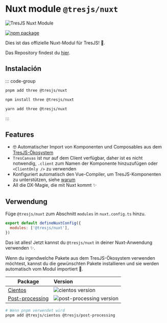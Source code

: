 # Nuxt module `@tresjs/nuxt`

![TresJS Nuxt Module](/nuxt-stones.png)

<a href="https://www.npmjs.com/package/@tresjs/nuxt"><img src="https://img.shields.io/npm/v/@tresjs/nuxt/latest?color=%2382DBCA" alt="npm package"></a>

Dies ist das offizielle Nuxt-Modul für TresJS! 🎉.

Das Repository findest du [hier](https://github.com/Tresjs/nuxt).

## Instalación

::: code-group

```bash [pnpm]
pnpm add three @tresjs/nuxt
```

```bash [npm]
npm install three @tresjs/nuxt
```

```bash [yarn]
yarn add three @tresjs/nuxt
```

:::

## Features

- 🤓 Automatischer Import von Komponenten und Composables aus dem [TresJS-Ökosystem](https://github.com/orgs/Tresjs/repositories)
- `TresCanvas` ist nur auf dem Client verfügbar, daher ist es nicht notwendig, `.client` zum Namen der Komponente hinzuzufügen oder `<ClientOnly />` zu verwenden
- Konfiguriert automatisch den Vue-Compiler, um TresJS-Komponenten zu unterstützen, siehe [warum](/de/guide/troubleshooting)
- All die DX-Magie, die mit Nuxt kommt ✨

## Verwendung

Füge `@tresjs/nuxt` zum Abschnitt `modules` in `nuxt.config.ts` hinzu.

```js [nuxt.config.ts]
export default defineNuxtConfig({
  modules: ['@tresjs/nuxt'],
})
```

Das ist alles! Jetzt kannst du `@tresjs/nuxt` in deiner Nuxt-Anwendung verwenden ✨.

Wenn du irgendwelche Pakete aus dem TresJS-Ökosystem verwenden möchtest, kannst du die gewünschten Pakete installieren und sie werden automatisch vom Modul importiert 🧙.

| Package                     | Version                                                                                            |
| --------------------------- | :------------------------------------------------------------------------------------------------- |
| [Cientos](https://github.com/Tresjs/cientos) | ![cientos version](https://img.shields.io/npm/v/@tresjs/cientos/latest.svg?label=%20&color=%23f19b00) |
| [Post-processing](https://github.com/Tresjs/post-processing) | ![post-processing version](https://img.shields.io/npm/v/@tresjs/post-processing/latest.svg?label=%20&color=ff69b4) |

```bash
# Wenn pnpm verwendet wird
pnpm add @tresjs/cientos @tresjs/post-processing
```
